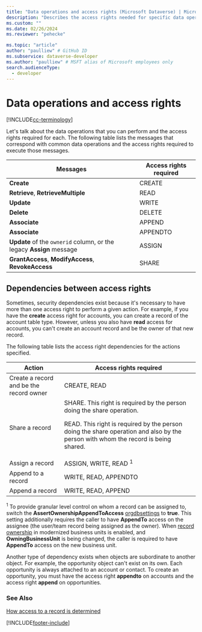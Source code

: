 ```yaml
---
title: "Data operations and access rights (Microsoft Dataverse) | Microsoft Docs" 
description: "Describes the access rights needed for specific data operations." 
ms.custom: ""
ms.date: 02/26/2024
ms.reviewer: "pehecke"

ms.topic: "article"
author: "paulliew" # GitHub ID
ms.subservice: dataverse-developer
ms.author: "paulliew" # MSFT alias of Microsoft employees only
search.audienceType: 
  - developer
---
```

# Data operations and access rights

[!INCLUDE[cc-terminology](includes/cc-terminology.md)]

Let's talk about the data operations that you can perform and the access rights required for each. The following table lists the messages that correspond with common data operations and the access rights required to execute those messages.

| Messages | Access rights required |
|---|---|
| **Create** | CREATE |
| **Retrieve**, **RetrieveMultiple** | READ |
| **Update** | WRITE |
| **Delete** | DELETE |
| **Associate** | APPEND |
| **Associate**  | APPENDTO |
| **Update** of the `ownerid` column, or the legacy **Assign** message | ASSIGN |
| **GrantAccess**, **ModifyAccess**, **RevokeAccess**  | SHARE |

## Dependencies between access rights

Sometimes, security dependencies exist because it's necessary to have more than
one access right to perform a given action. For example, if you have the
**create** access right for accounts, you can create a record of the account
table type. However, unless you also have **read** access for accounts, you
can't create an account record and be the owner of that new record.

The following table lists the access right dependencies for the actions
specified.

| Action | Access rights required |
|---|---|
| Create a record and be the record owner | CREATE, READ  |
| Share a record | SHARE. This right is required by the person doing the share operation.<p/> READ. This right is required by the person doing the share operation and also by the person with whom the record is being shared.|
| Assign a record | ASSIGN, WRITE, READ <sup>1</sup> |
| Append to a record | WRITE, READ, APPENDTO |
| Append a record | WRITE, READ, APPEND |

<sup>1</sup> To provide granular level control on whom a record can be assigned to, switch the **AssertOwnershipAppendToAccess** [orgdbsettings](/power-platform/admin/environment-database-settings#install-the-organizationsettingseditor-tool) to **true**. This setting additionally requires the caller to have **AppendTo** access on the assignee (the user/team record being assigned as the owner).
When [record ownership](/power-platform/admin/wp-security-cds#record-ownership-in-modernized-business-units) in modernized business units is enabled, and **OwningBusinessUnit** is being changed, the caller is required to have **AppendTo** access on the new business unit. 

Another type of dependency exists when objects are subordinate to another
object. For example, the opportunity object can't exist on its own. Each
opportunity is always attached to an account or contact. To create an
opportunity, you must have the access right **appendto** on accounts and the
access right **append** on opportunities.

### See Also

[How access to a record is determined](/power-platform/admin/how-record-access-determined)

[!INCLUDE[footer-include](../../includes/footer-banner.md)]
